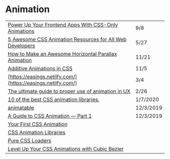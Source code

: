 # Animation

|  |  |
| :--- | :--- |
| [Power Up Your Frontend Apps With CSS-Only Animations](https://betterprogramming.pub/power-up-your-front-end-apps-with-css-only-animations-681722cdd129) | 9/8 |
| [5 Awesome CSS Animation Resources for All Web Developers](https://radiant-brushlands-42789.herokuapp.com/blog.devgenius.io/5-awesome-css-animation-resources-for-all-web-developers-70bca71a5e1e) | 5/27 |
| [How to Make an Awesome Horizontal Parallax Animation](https://dev.to/robole/how-to-make-an-awesome-horizontal-parallax-animation-3o6a?utm_source=digest_mailer&utm_medium=email&utm_campaign=digest_email) | 11/21 |
| [Additive Animations in CSS](https://danielcwilson.com/blog/2020/10/additive-css-animations/?utm_source=CSS-Weekly&utm_campaign=Issue-434&utm_medium=email) | 11/5 |
| [https://easings.netlify.com/](https://easings.netlify.com/) | 3/4 |
| [The ultimate guide to proper use of animation in UX](https://uxdesign.cc/the-ultimate-guide-to-proper-use-of-animation-in-ux-10bd98614fa9) | 2/26 |
| [10 of the best CSS animation libraries.](https://dev.to/weeb/10-of-the-best-css-animation-libraries-31d7) | 1/7/2020 |
| [animatable](http://leaverou.github.io/animatable) | 12/3/2019 |
| [A Guide to CSS Animation — Part 1](https://codeburst.io/a-guide-to-css-animation-part-1-8777f5beb1f8) | 12/3/2019 |
| [Your First CSS Animation](https://blog.prototypr.io/your-first-css-animation-69f0a83d8154) |  |
| [CSS Animation Libraries](https://css-tricks.com/css-animation-libraries/) |  |
| [Pure CSS Loaders](%20https://loading.io/css/) |  |
| [Level Up Your CSS Animations with Cubic Bezier](https://callmenick.com/dev/level-up-animations-cubic-bezier/) |  |

